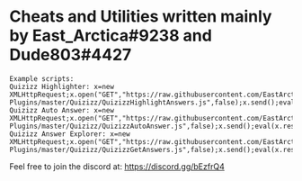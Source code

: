 # Cheats and Utilities written mainly by East_Arctica#9238 and Dude803#4427
    Example scripts:
    Quizizz Highlighter: x=new XMLHttpRequest;x.open("GET","https://raw.githubusercontent.com/EastArctica/JS-Plugins/master/Quizizz/QuizizzHighlightAnswers.js",false);x.send();eval(x.responseText);
    Quizizz Auto Answer: x=new XMLHttpRequest;x.open("GET","https://raw.githubusercontent.com/EastArctica/JS-Plugins/master/Quizizz/QuizizzAutoAnswer.js",false);x.send();eval(x.responseText);
    Quizizz Answer Explorer: x=new XMLHttpRequest;x.open("GET","https://raw.githubusercontent.com/EastArctica/JS-Plugins/master/Quizizz/QuizizzGetAnswers.js",false);x.send();eval(x.responseText);
Feel free to join the discord at: https://discord.gg/bEzfrQ4
